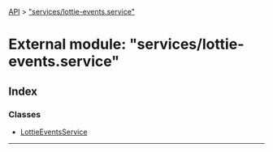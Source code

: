 [API](../README.md) > ["services/lottie-events.service"](../modules/_services_lottie_events_service_.md)

# External module: "services/lottie-events.service"

## Index

### Classes

* [LottieEventsService](../classes/_services_lottie_events_service_.lottieeventsservice.md)

---


